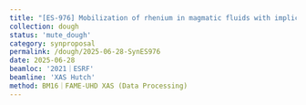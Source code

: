```yaml
---
title: "[ES-976] Mobilization of rhenium in magmatic fluids with implications for its exploration"
collection: dough
status: 'mute_dough'
category: synproposal
permalink: /dough/2025-06-28-SynES976
date: 2025-06-28
beamloc: '2021｜ESRF'
beamline: 'XAS Hutch'
method: BM16｜FAME-UHD XAS (Data Processing)
---
```

